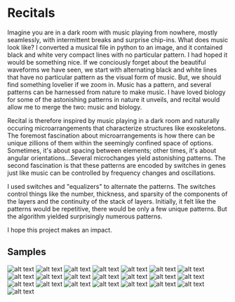 # Recitals

Imagine you are in a dark room with music playing from nowhere, mostly seamlessly, with intermittent breaks and surprise chip-ins.
What does music look like? I converted a musical file in python to an image, and it contained black and white very compact lines with no particular pattern. 
I had hoped it would be something nice.
If we conciously forget about the beautiful waveforms we have seen, we start with alternating black and white lines that have no particular pattern as the visual form of music. 
But, we should find something lovelier if we zoom in. Music has a pattern, and several patterns can be harnessed from nature to make music. 
I have loved biology for some of the astonishing patterns in nature it unveils, and recital would allow me to merge the two: music and biology.

Recital is therefore inspired by music playing in a dark room and naturally occuring microarrangements that characterize structures like exoskeletons. 
The foremost fascination about microarrangements is how there can be unique zillions of them within the seemingly confined space of options.  
Sometimes, it's about spacing between elements; other times, it's about angular orientations...Several microchanges yield astonishing patterns.
The second fascination is that these patterns are encoded by switches in genes just like music can be controlled by frequency changes and oscillations.

I used switches and "equalizers" to alternate the patterns. The switches control things like 
the number, thickness, and sparsity of the components of the layers and the continuity of the stack of layers. 
Initially, it felt like the patterns would be repetitive, there would be only a few unique patterns.
But the algorithm yielded surprisingly numerous patterns.

I hope this project makes an impact.

## Samples

![alt text](https://github.com/pantagrams/exoskeleton/blob/main/samples/gh1.png)
![alt text](https://github.com/pantagrams/exoskeleton/blob/main/samples/gh2.png)
![alt text](https://github.com/pantagrams/exoskeleton/blob/main/samples/gh3.png)
![alt text](https://github.com/pantagrams/exoskeleton/blob/main/samples/gh4.png)
![alt text](https://github.com/pantagrams/exoskeleton/blob/main/samples/gh5.png)
![alt text](https://github.com/pantagrams/exoskeleton/blob/main/samples/gh6.png)
![alt text](https://github.com/pantagrams/exoskeleton/blob/main/samples/gh7.png)
![alt text](https://github.com/pantagrams/exoskeleton/blob/main/samples/gh8.png)
![alt text](https://github.com/pantagrams/exoskeleton/blob/main/samples/gh9.png)
![alt text](https://github.com/pantagrams/exoskeleton/blob/main/samples/gh10.png)
![alt text](https://github.com/pantagrams/exoskeleton/blob/main/samples/gh11.png)
![alt text](https://github.com/pantagrams/exoskeleton/blob/main/samples/gh12.png)
![alt text](https://github.com/pantagrams/exoskeleton/blob/main/samples/gh13.png)
![alt text](https://github.com/pantagrams/exoskeleton/blob/main/samples/gh14.png)
![alt text](https://github.com/pantagrams/exoskeleton/blob/main/samples/gh15.png)
![alt text](https://github.com/pantagrams/exoskeleton/blob/main/samples/gh16.png)
![alt text](https://github.com/pantagrams/exoskeleton/blob/main/samples/gh17.png)
![alt text](https://github.com/pantagrams/exoskeleton/blob/main/samples/gh18.png)
![alt text](https://github.com/pantagrams/exoskeleton/blob/main/samples/gh19.png)
![alt text](https://github.com/pantagrams/exoskeleton/blob/main/samples/gh20.png)
![alt text](https://github.com/pantagrams/exoskeleton/blob/main/samples/gh21.png)
![alt text](https://github.com/pantagrams/exoskeleton/blob/main/samples/gh22.png)

